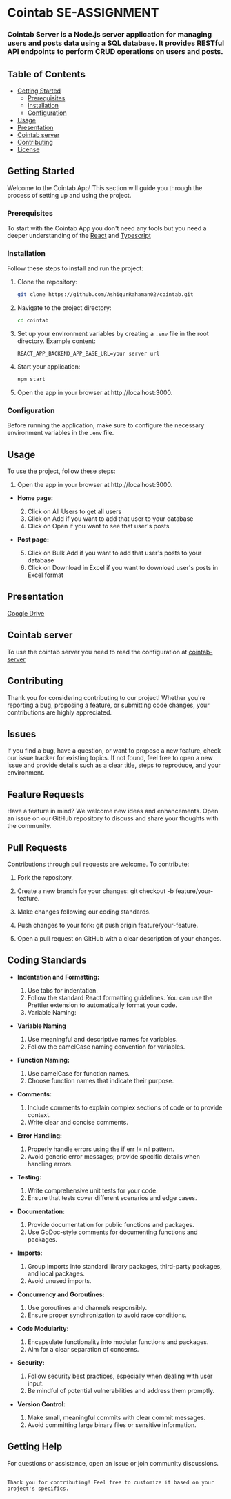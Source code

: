 # Cointab SE-ASSIGNMENT

### Cointab Server is a Node.js server application for managing users and posts data using a SQL database. It provides RESTful API endpoints to perform CRUD operations on users and posts.

## Table of Contents

-  [Getting Started](#getting-started)
   -  [Prerequisites](#prerequisites)
   -  [Installation](#installation)
   -  [Configuration](#configuration)
-  [Usage](#usage)
-  [Presentation](#presentation)
-  [Cointab server](#eksaq-server)
-  [Contributing](#contributing)
-  [License](#license)



## Getting Started

Welcome to the Cointab App! This section will guide you through the process of setting up and using the project.

### Prerequisites

To start with the Cointab App you don't need any tools but you need a deeper understanding of the [React](https://react.dev/) and [Typescript](https://www.typescriptlang.org/)

### Installation

Follow these steps to install and run the project:

1. Clone the repository:

   ```bash
   git clone https://github.com/AshiqurRahaman02/cointab.git
   ```

2. Navigate to the project directory:

   ```bash
   cd cointab
   ```

3. Set up your environment variables by creating a `.env` file in the root directory. Example content:

   ```env
   REACT_APP_BACKEND_APP_BASE_URL=your server url
   ```

4. Start your application:

   ```bash
   npm start
   ```

5. Open the app in your browser at http://localhost:3000.

### Configuration

Before running the application, make sure to configure the necessary environment variables in the `.env` file.

## Usage

To use the project, follow these steps:

1. Open the app in your browser at http://localhost:3000.
 - **Home page:** 

    2. Click on All Users to get all users
    3. Click on Add if you want to add that user to your database 
    4. Click on Open if you want to see that user's posts 
 - **Post page:**

    5. Click on Bulk Add if you want to add that user's posts to your database
    6. Click on Download in Excel if you want to download user's posts in Excel format

## Presentation

[Google Drive](https://drive.google.com/file/d/1sF9FFjpjmf3uT9lkL-ej6UwG5Gx1ZxLy/view?usp=sharing)

## Cointab server

To use the cointab server you need to read the configuration at [cointab-server](https://github.com/AshiqurRahaman02/cointab-server.git)



## Contributing

Thank you for considering contributing to our project! Whether you're reporting a bug, proposing a feature, or submitting code changes, your contributions are highly appreciated.

## Issues

If you find a bug, have a question, or want to propose a new feature, check our issue tracker for existing topics. If not found, feel free to open a new issue and provide details such as a clear title, steps to reproduce, and your environment.

## Feature Requests

Have a feature in mind? We welcome new ideas and enhancements. Open an issue on our GitHub repository to discuss and share your thoughts with the community.

## Pull Requests

Contributions through pull requests are welcome. To contribute:

1. Fork the repository.

2. Create a new branch for your changes: git checkout -b feature/your-feature.

3. Make changes following our coding standards.

4. Push changes to your fork: git push origin feature/your-feature.

5. Open a pull request on GitHub with a clear description of your changes.

## Coding Standards

-  **Indentation and Formatting:**

   1. Use tabs for indentation.
   2. Follow the standard React formatting guidelines. You can use the Prettier extension to automatically format your code.
   3. Variable Naming:

-  **Variable Naming**

   1. Use meaningful and descriptive names for variables.
   2. Follow the camelCase naming convention for variables.

-  **Function Naming:**

   1. Use camelCase for function names.
   2. Choose function names that indicate their purpose.

-  **Comments:**

   1. Include comments to explain complex sections of code or to provide context.
   2. Write clear and concise comments.

-  **Error Handling:**

   1. Properly handle errors using the if err != nil pattern.
   2. Avoid generic error messages; provide specific details when handling errors.

-  **Testing:**

   1. Write comprehensive unit tests for your code.
   2. Ensure that tests cover different scenarios and edge cases.

-  **Documentation:**

   1. Provide documentation for public functions and packages.
   2. Use GoDoc-style comments for documenting functions and packages.

-  **Imports:**

   1. Group imports into standard library packages, third-party packages, and local packages.
   2. Avoid unused imports.

-  **Concurrency and Goroutines:**

   1. Use goroutines and channels responsibly.
   2. Ensure proper synchronization to avoid race conditions.

-  **Code Modularity:**

   1. Encapsulate functionality into modular functions and packages.
   2. Aim for a clear separation of concerns.

-  **Security:**

   1. Follow security best practices, especially when dealing with user input.
   2. Be mindful of potential vulnerabilities and address them promptly.

-  **Version Control:**

   1. Make small, meaningful commits with clear commit messages.
   2. Avoid committing large binary files or sensitive information.

## Getting Help

For questions or assistance, open an issue or join community discussions.

##

```
Thank you for contributing! Feel free to customize it based on your project's specifics.
```
